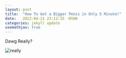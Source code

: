 ```yaml
---
layout: post
title:  "How To Get a Bigger Penis in Only 5 Minute!"
date:   2022-04-21 23:12:35 -0500
categories: jekyll update
usemathjax: true
---
```


Dawg Really?

![really](https://c.tenor.com/QA6mPKs100UAAAAC/caught-in.gif)
